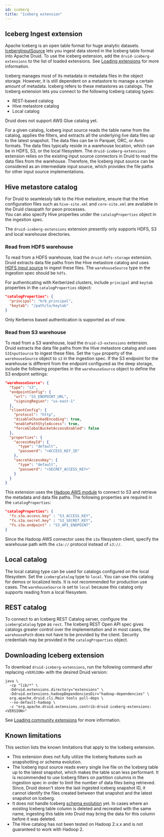 ```yaml
---
id: iceberg 
title: "Iceberg extension"
---
```


<!--
  ~ Licensed to the Apache Software Foundation (ASF) under one
  ~ or more contributor license agreements.  See the NOTICE file
  ~ distributed with this work for additional information
  ~ regarding copyright ownership.  The ASF licenses this file
  ~ to you under the Apache License, Version 2.0 (the
  ~ "License"); you may not use this file except in compliance
  ~ with the License.  You may obtain a copy of the License at
  ~
  ~   http://www.apache.org/licenses/LICENSE-2.0
  ~
  ~ Unless required by applicable law or agreed to in writing,
  ~ software distributed under the License is distributed on an
  ~ "AS IS" BASIS, WITHOUT WARRANTIES OR CONDITIONS OF ANY
  ~ KIND, either express or implied.  See the License for the
  ~ specific language governing permissions and limitations
  ~ under the License.
  -->

## Iceberg Ingest extension

Apache Iceberg is an open table format for huge analytic datasets. [IcebergInputSource](../../ingestion/input-sources.md#iceberg-input-source) lets you ingest data stored in the Iceberg table format into Apache Druid. To use the iceberg extension, add the `druid-iceberg-extensions` to the list of loaded extensions. See [Loading extensions](../../configuration/extensions.md#loading-extensions) for more information.

Iceberg manages most of its metadata in metadata files in the object storage. However, it is still dependent on a metastore to manage a certain amount of metadata.
Iceberg refers to these metastores as catalogs. The Iceberg extension lets you connect to the following Iceberg catalog types:
* REST-based catalog
* Hive metastore catalog
* Local catalog

Druid does not support AWS Glue catalog yet.

For a given catalog, Iceberg input source reads the table name from the catalog, applies the filters, and extracts all the underlying live data files up to the latest snapshot.
The data files can be in Parquet, ORC, or Avro formats. The data files typically reside in a warehouse location, which can be in HDFS, S3, or the local filesystem.
The `druid-iceberg-extensions` extension relies on the existing input source connectors in Druid to read the data files from the warehouse. Therefore, the Iceberg input source can be considered as an intermediate input source, which provides the file paths for other input source implementations.

## Hive metastore catalog

For Druid to seamlessly talk to the Hive metastore, ensure that the Hive configuration files such as `hive-site.xml` and `core-site.xml` are available in the Druid classpath for peon processes.  
You can also specify Hive properties under the `catalogProperties` object in the ingestion spec. 

The `druid-iceberg-extensions` extension presently only supports HDFS, S3 and local warehouse directories.

### Read from HDFS warehouse 

To read from a HDFS warehouse, load the `druid-hdfs-storage` extension. Druid extracts data file paths from the Hive metastore catalog and uses [HDFS input source](../../ingestion/input-sources.md#hdfs-input-source) to ingest these files.
The `warehouseSource` type in the ingestion spec should be `hdfs`.

For authenticating with Kerberized clusters, include `principal` and `keytab` properties in the `catalogProperties` object:

```json
"catalogProperties": {
  "principal": "krb_principal",
  "keytab": "/path/to/keytab"
}
```
Only Kerberos based authentication is supported as of now.

### Read from S3 warehouse

To read from a S3 warehouse, load the `druid-s3-extensions` extension. Druid extracts the data file paths from the Hive metastore catalog and uses `S3InputSource` to ingest these files.
Set the `type` property of the `warehouseSource` object to `s3` in the ingestion spec. If the S3 endpoint for the warehouse is different from the endpoint configured as the deep storage, include the following properties in the `warehouseSource` object to define the S3 endpoint settings:

```json
"warehouseSource": {
  "type": "s3",
  "endpointConfig": {
    "url": "S3_ENDPOINT_URL",
    "signingRegion": "us-east-1"
  },
  "clientConfig": {
    "protocol": "http",
    "disableChunkedEncoding": true,
    "enablePathStyleAccess": true,
    "forceGlobalBucketAccessEnabled": false
  },
  "properties": {
    "accessKeyId": {
      "type": "default",
      "password": "<ACCESS_KEY_ID"
    },
    "secretAccessKey": {
      "type": "default",
      "password": "<SECRET_ACCESS_KEY>"
    }
  }
}
```

This extension uses the [Hadoop AWS module](https://hadoop.apache.org/docs/stable/hadoop-aws/tools/hadoop-aws/) to connect to S3 and retrieve the metadata and data file paths.
The following properties are required in the `catalogProperties`:

```json
"catalogProperties": {
  "fs.s3a.access.key" : "S3_ACCESS_KEY",
  "fs.s3a.secret.key" : "S3_SECRET_KEY",
  "fs.s3a.endpoint" : "S3_API_ENDPOINT"
}
```
Since the Hadoop AWS connector uses the `s3a` filesystem client, specify the warehouse path with the `s3a://` protocol instead of `s3://`.

## Local catalog

The local catalog type can be used for catalogs configured on the local filesystem. Set the `icebergCatalog` type to `local`. You can use this catalog for demos or localized tests. It is not recommended for production use cases.
The `warehouseSource` is set to `local` because this catalog only supports reading from a local filesystem.

## REST catalog

To connect to an Iceberg REST Catalog server, configure the `icebergCatalog` type as `rest`. The Iceberg REST Open API spec gives catalogs greater control over the implementation and in most cases, the `warehousePath` does not have to be provided by the client.
Security credentials may be provided in the `catalogProperties` object.

## Downloading Iceberg extension

To download `druid-iceberg-extensions`, run the following command after replacing `<VERSION>` with the desired
Druid version:

```shell
java \
  -cp "lib/*" \
  -Ddruid.extensions.directory="extensions" \
  -Ddruid.extensions.hadoopDependenciesDir="hadoop-dependencies" \
  org.apache.druid.cli.Main tools pull-deps \
  --no-default-hadoop \
  -c "org.apache.druid.extensions.contrib:druid-iceberg-extensions:<VERSION>"
```

See [Loading community extensions](../../configuration/extensions.md#loading-community-extensions) for more information.

## Known limitations

This section lists the known limitations that apply to the Iceberg extension.

- This extension does not fully utilize the Iceberg features such as snapshotting or schema evolution.
- The Iceberg input source reads every single live file on the Iceberg table up to the latest snapshot, which makes the table scan less performant. It is recommended to use Iceberg filters on partition columns in the ingestion spec in order to limit the number of data files being retrieved. Since, Druid doesn't store the last ingested iceberg snapshot ID, it cannot identify the files created between that snapshot and the latest snapshot on Iceberg.
- It does not handle Iceberg [schema evolution](https://iceberg.apache.org/docs/latest/evolution/) yet. In cases where an existing Iceberg table column is deleted and recreated with the same name, ingesting this table into Druid may bring the data for this column before it was deleted.
- The Hive catalog has not been tested on Hadoop 2.x.x and is not guaranteed to work with Hadoop 2.